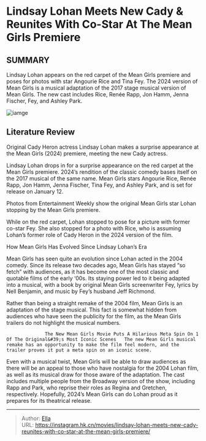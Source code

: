 # Lindsay Lohan Meets New Cady &amp; Reunites With Co-Star At The Mean Girls Premiere


## SUMMARY 



  Lindsay Lohan appears on the red carpet of the Mean Girls premiere and poses for photos with star Angourie Rice and Tina Fey.   The 2024 version of Mean Girls is a musical adaptation of the 2017 stage musical version of Mean Girls.   The new cast includes Rice, Renée Rapp, Jon Hamm, Jenna Fischer, Fey, and Ashley Park.  

![iamge](https://static1.srcdn.com/wordpress/wp-content/uploads/2023/12/mean-girls-cady-heron-smiling.jpg)

## Literature Review

Original Cady Heron actress Lindsay Lohan makes a surprise appearance at the Mean Girls (2024) premiere, meeting the new Cady actress. 




Lindsay Lohan drops in for a surprise appearance on the red carpet at the Mean Girls premiere. 2024’s rendition of the classic comedy bases itself on the 2017 musical of the same name. Mean Girls stars Angourie Rice, Renée Rapp, Jon Hamm, Jenna Fischer, Tina Fey, and Ashley Park, and is set for release on January 12.




Photos from Entertainment Weekly show the original Mean Girls star Lohan stopping by the Mean Girls premiere.


 

While on the red carpet, Lohan stopped to pose for a picture with former co-star Fey. She also stopped for a photo with Rice, who is assuming Lohan’s former role of Cady Heron in the 2024 version of the film.


 How Mean Girls Has Evolved Since Lindsay Lohan’s Era 
         

Mean Girls has seen quite an evolution since Lohan acted in the 2004 comedy. Since its release two decades ago, Mean Girls has stayed “so fetch” with audiences, as it has become one of the most classic and quotable films of the early ‘00s. Its staying power led to it being adapted into a musical, with a book by original Mean Girls screenwriter Fey, lyrics by Nell Benjamin, and music by Fey’s husband Jeff Richmond.




Rather than being a straight remake of the 2004 film, Mean Girls is an adaptation of the stage musical. This fact is somewhat hidden from audiences who have seen the publicity for the film, as the Mean Girls trailers do not highlight the musical numbers.

                  The New Mean Girls Movie Puts A Hilarious Meta Spin On 1 Of The Original&#39;s Most Iconic Scenes   The new Mean Girls musical remake has an opportunity to make the film feel modern, and the trailer proves it put a meta spin on an iconic scene.   

Even with a musical twist, Mean Girls will be able to draw audiences as there will be an appeal to those who have nostalgia for the 2004 Lohan film, as well as its musical draw for those aware of the adaptation. The cast includes multiple people from the Broadway version of the show, including Rapp and Park, who reprise their roles as Regina and Gretchen, respectively. Hopefully, 2024’s Mean Girls can do Lohan proud as it prepares for its theatrical release.



---

> Author: [Ella](https://instagram.hk.cn/)  
> URL: https://instagram.hk.cn/movies/lindsay-lohan-meets-new-cady-reunites-with-co-star-at-the-mean-girls-premiere/  


